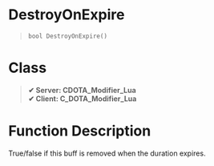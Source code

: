 # DestroyOnExpire
> `bool DestroyOnExpire()`
# Class
> __✔ Server: CDOTA_Modifier_Lua__  
> __✔ Client: C_DOTA_Modifier_Lua__  
# Function Description
True/false if this buff is removed when the duration expires.
